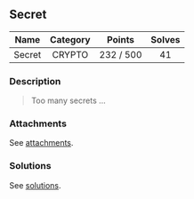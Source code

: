 ## Secret

|  Name  |  Category  |  Points  |  Solves  |
| :----: | :----: | :----: | :----: |
|  Secret  |  CRYPTO  |  232 / 500  |  41  |

### Description
> Too many secrets ...

### Attachments
See [attachments](https://github.com/roadicing/ctf-writeups/tree/main/2022/hitconctf/secret/attachments).

### Solutions
See [solutions](https://github.com/roadicing/ctf-writeups/tree/main/2022/hitconctf/secret/solutions).